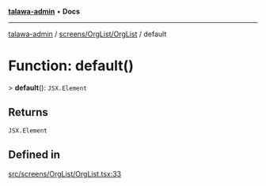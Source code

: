 [**talawa-admin**](../../../../README.md) • **Docs**

***

[talawa-admin](../../../../modules.md) / [screens/OrgList/OrgList](../README.md) / default

# Function: default()

\> **default**(): `JSX.Element`

## Returns

`JSX.Element`

## Defined in

[src/screens/OrgList/OrgList.tsx:33](https://github.com/PalisadoesFoundation/talawa-admin/blob/84f5af8b3720f5b290ac28bcfd7071c13e1f93aa/src/screens/OrgList/OrgList.tsx#L33)
